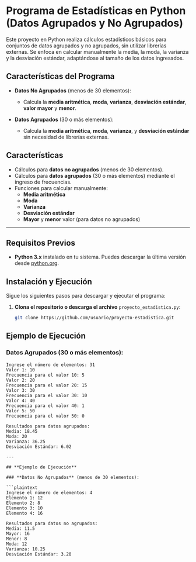 # **Programa de Estadísticas en Python (Datos Agrupados y No Agrupados)**

Este proyecto en Python realiza cálculos estadísticos básicos para conjuntos de datos agrupados y no agrupados, sin utilizar librerías externas. Se enfoca en calcular manualmente la media, la moda, la varianza y la desviación estándar, adaptándose al tamaño de los datos ingresados.

## **Características del Programa**

- **Datos No Agrupados** (menos de 30 elementos):
  - Calcula la **media aritmética**, **moda**, **varianza**, **desviación estándar**, **valor mayor** y **menor**.
  
- **Datos Agrupados** (30 o más elementos):
  - Calcula la **media aritmética**, **moda**, **varianza**, y **desviación estándar** sin necesidad de librerías externas.

## **Características**

- Cálculos para **datos no agrupados** (menos de 30 elementos).
- Cálculos para **datos agrupados** (30 o más elementos) mediante el ingreso de frecuencias.
- Funciones para calcular manualmente:
  - **Media aritmética**
  - **Moda**
  - **Varianza**
  - **Desviación estándar**
  - **Mayor** y **menor** valor (para datos no agrupados)

---
## **Requisitos Previos**

- **Python 3.x** instalado en tu sistema. Puedes descargar la última versión desde [python.org](https://www.python.org/downloads/).

## **Instalación y Ejecución**

Sigue los siguientes pasos para descargar y ejecutar el programa:

1. **Clona el repositorio o descarga el archivo** `proyecto_estadistica.py`:
   
   ```bash
   git clone https://github.com/usuario/proyecto-estadistica.git

## **Ejemplo de Ejecución**

### **Datos Agrupados** (30 o más elementos):

```plaintext
Ingrese el número de elementos: 31
Valor 1: 10
Frecuencia para el valor 10: 5
Valor 2: 20
Frecuencia para el valor 20: 15
Valor 3: 30
Frecuencia para el valor 30: 10
Valor 4: 40
Frecuencia para el valor 40: 1
Valor 5: 50
Frecuencia para el valor 50: 0

Resultados para datos agrupados:
Media: 18.45
Moda: 20
Varianza: 36.25
Desviación Estándar: 6.02

---

## **Ejemplo de Ejecución**

### **Datos No Agrupados** (menos de 30 elementos):

```plaintext
Ingrese el número de elementos: 4
Elemento 1: 12
Elemento 2: 8
Elemento 3: 10
Elemento 4: 16

Resultados para datos no agrupados:
Media: 11.5
Mayor: 16
Menor: 8
Moda: 12
Varianza: 10.25
Desviación Estándar: 3.20



